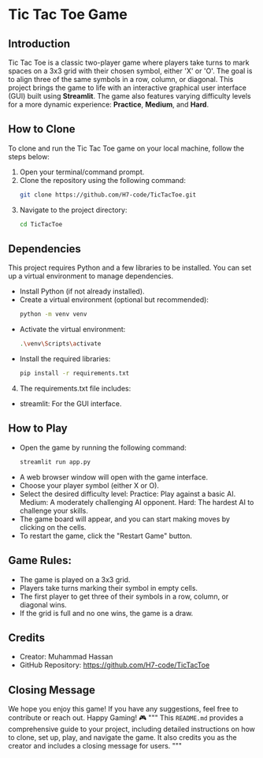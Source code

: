 # Tic Tac Toe Game

## Introduction
Tic Tac Toe is a classic two-player game where players take turns to mark spaces on a 3x3 grid with their chosen symbol, either 'X' or 'O'. The goal is to align three of the same symbols in a row, column, or diagonal. This project brings the game to life with an interactive graphical user interface (GUI) built using **Streamlit**. The game also features varying difficulty levels for a more dynamic experience: **Practice**, **Medium**, and **Hard**.

## How to Clone
To clone and run the Tic Tac Toe game on your local machine, follow the steps below:

1. Open your terminal/command prompt.
2. Clone the repository using the following command:
   ```bash
   git clone https://github.com/H7-code/TicTacToe.git
3. Navigate to the project directory:
    ```bash
    cd TicTacToe
## Dependencies
This project requires Python and a few libraries to be installed. You can set up a virtual environment to manage dependencies.
- Install Python (if not already installed).
- Create a virtual environment (optional but recommended):
  ```bash
  python -m venv venv
- Activate the virtual environment:
  ```bash
  .\venv\Scripts\activate
- Install the required libraries:
  ```bash
  pip install -r requirements.txt
4. The requirements.txt file includes:
- streamlit: For the GUI interface.
## How to Play
- Open the game by running the following command:
  ```bash
  streamlit run app.py
- A web browser window will open with the game interface.
- Choose your player symbol (either X or O).
- Select the desired difficulty level:
   Practice: Play against a basic AI.
   Medium: A moderately challenging AI opponent.
   Hard: The hardest AI to challenge your skills.
- The game board will appear, and you can start making moves by clicking on the cells.
- To restart the game, click the "Restart Game" button.
## Game Rules:
- The game is played on a 3x3 grid.
- Players take turns marking their symbol in empty cells.
- The first player to get three of their symbols in a row, column, or diagonal wins.
- If the grid is full and no one wins, the game is a draw.

## Credits
- Creator: Muhammad Hassan
- GitHub Repository: https://github.com/H7-code/TicTacToe
## Closing Message
We hope you enjoy this game! If you have any suggestions, feel free to contribute or reach out. Happy Gaming! 🎮
"""
This `README.md` provides a comprehensive guide to your project, including detailed instructions on how to clone, set up, play, and navigate the game. It also credits you as the creator and includes a closing message for users.
"""
